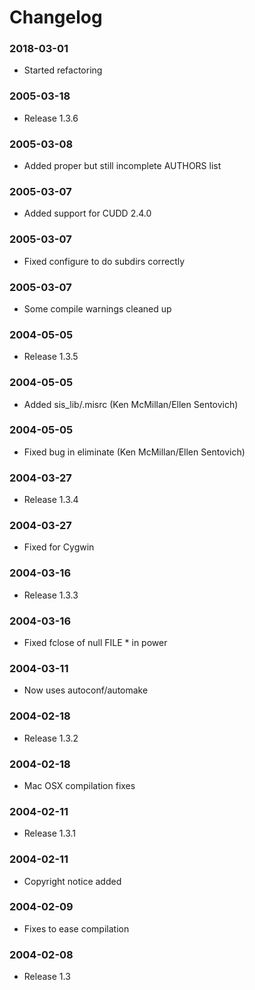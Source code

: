 # Changelog

### 2018-03-01
- Started refactoring

### 2005-03-18
- Release 1.3.6

### 2005-03-08
- Added proper but still incomplete AUTHORS list
### 2005-03-07
- Added support for CUDD 2.4.0
### 2005-03-07
- Fixed configure to do subdirs correctly
### 2005-03-07
- Some compile warnings cleaned up

### 2004-05-05
- Release 1.3.5
### 2004-05-05
- Added sis_lib/.misrc (Ken McMillan/Ellen Sentovich)
### 2004-05-05
- Fixed bug in eliminate (Ken McMillan/Ellen Sentovich)

### 2004-03-27
- Release 1.3.4
### 2004-03-27
- Fixed for Cygwin

### 2004-03-16
- Release 1.3.3
### 2004-03-16
- Fixed fclose of null FILE * in power
### 2004-03-11
- Now uses autoconf/automake

### 2004-02-18
- Release 1.3.2
### 2004-02-18
- Mac OSX compilation fixes

### 2004-02-11
- Release 1.3.1
### 2004-02-11
- Copyright notice added
### 2004-02-09
- Fixes to ease compilation

### 2004-02-08
- Release 1.3
